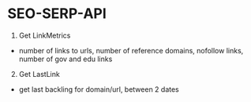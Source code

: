 # SEO-SERP-API

1) Get LinkMetrics
- number of links to urls, number of reference domains, nofollow links, number of gov and edu links

2) Get LastLink
- get last backling for domain/url, between 2 dates
